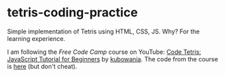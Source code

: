 # tetris-coding-practice
Simple implementation of Tetris using HTML, CSS, JS.  Why? For the learning experience.

I am following the *Free Code Camp* course on YouTube: [Code Tetris: JavaScript Tutorial for Beginners](https://www.youtube.com/watch?v=rAUn1Lom6dw) by [kubowania](https://github.com/kubowania).
The code from the course is [here](https://github.com/kubowania/Tetris-Basic) (but don't cheat).
